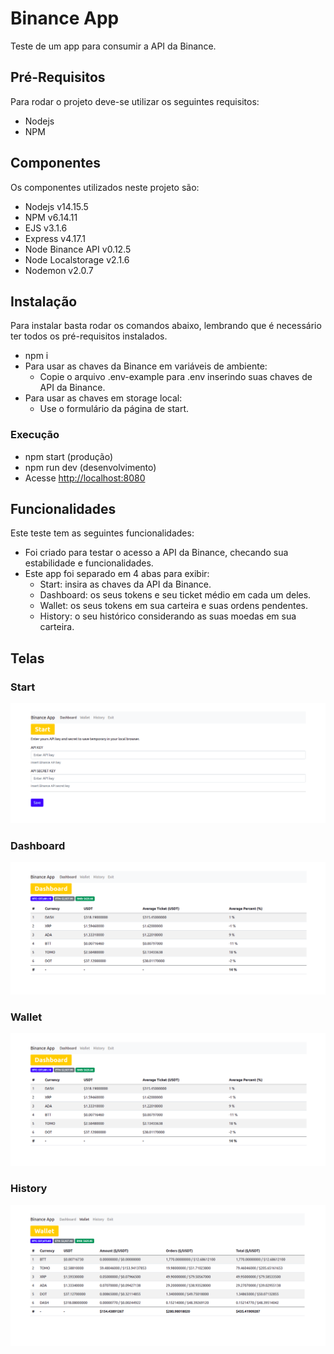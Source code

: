 # Binance App

Teste de um app para consumir a API da Binance.

## Pré-Requisitos

Para rodar o projeto deve-se utilizar os seguintes requisitos:
- Nodejs 
- NPM

## Componentes

Os componentes utilizados neste projeto são:
- Nodejs v14.15.5
- NPM v6.14.11
- EJS v3.1.6
- Express v4.17.1
- Node Binance API v0.12.5
- Node Localstorage v2.1.6
- Nodemon v2.0.7


## Instalação

Para instalar basta rodar os comandos abaixo, lembrando que é necessário ter todos os pré-requisitos instalados.
- npm i
- Para usar as chaves da Binance em variáveis de ambiente:
    - Copie o arquivo .env-example para .env inserindo suas chaves de API da Binance.
- Para usar as chaves em storage local:
    - Use o formulário da página de start.

### Execução

- npm start (produção)
- npm run dev (desenvolvimento)
- Acesse [http://localhost:8080](http://localhost:8080)

## Funcionalidades

Este teste tem as seguintes funcionalidades:
- Foi criado para testar o acesso a API da Binance, checando sua estabilidade e funcionalidades.
- Este app foi separado em 4 abas para exibir:
    - Start: insira as chaves da API da Binance.
    - Dashboard: os seus tokens e seu ticket médio em cada um deles.
    - Wallet: os seus tokens em sua carteira e suas ordens pendentes.
    - History: o seu histórico considerando as suas moedas em sua carteira.

## Telas

### Start
![Start](/images/app_binance-01.png)

### Dashboard
![Dashboard](/images/app_binance-02.png)

### Wallet
![Wallet](/images/app_binance-02.png)

### History
![History](/images/app_binance-03.png)